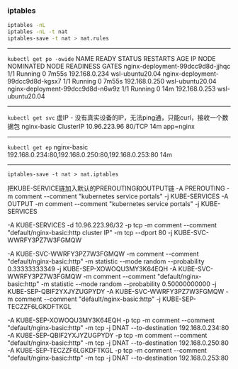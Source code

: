 ### iptables
```bash
iptables -nL
iptables -nL -t nat
iptables-save -t nat > nat.rules
```


------
`kubectl get po -owide`
NAME                               READY   STATUS    RESTARTS   AGE     IP              NODE              NOMINATED NODE   READINESS GATES
nginx-deployment-99dcc9d8d-jjhqc   1/1     Running   0          7m55s   192.168.0.234   wsl-ubuntu20.04   <none>           <none>
nginx-deployment-99dcc9d8d-kgsx7   1/1     Running   0          7m55s   192.168.0.250   wsl-ubuntu20.04   <none>           <none>
nginx-deployment-99dcc9d8d-n6w9z   1/1     Running   0          14m     192.168.0.253   wsl-ubuntu20.04   <none>           <none>

---------------
`kubectl get svc`
虚IP - 没有真实设备的IP，无法ping通，只能curl，接收一个数据包
nginx-basic   ClusterIP   10.96.223.96   <none>        80/TCP    14m   app=nginx

---------
`kubectl get ep`
nginx-basic   192.168.0.234:80,192.168.0.250:80,192.168.0.253:80   14m

--------------------
`iptables-save -t nat > nat.iptables`

把KUBE-SERVICE链加入默认的PREROUTING和OUTPUT链
-A PREROUTING -m comment --comment "kubernetes service portals" -j KUBE-SERVICES
-A OUTPUT -m comment --comment "kubernetes service portals" -j KUBE-SERVICES


-A KUBE-SERVICES -d 10.96.223.96/32 -p tcp -m comment --comment "default/nginx-basic:http cluster IP" -m tcp --dport 80 -j KUBE-SVC-WWRFY3PZ7W3FGMQW

-A KUBE-SVC-WWRFY3PZ7W3FGMQW -m comment --comment "default/nginx-basic:http" -m statistic --mode random --probability 0.33333333349 -j KUBE-SEP-XOWOQU3MY3K64EQH
-A KUBE-SVC-WWRFY3PZ7W3FGMQW -m comment --comment "default/nginx-basic:http" -m statistic --mode random --probability 0.50000000000 -j KUBE-SEP-QBIF2YXJYZUGPYDY
-A KUBE-SVC-WWRFY3PZ7W3FGMQW -m comment --comment "default/nginx-basic:http" -j KUBE-SEP-TECZZF6LGKDFTKGL

-A KUBE-SEP-XOWOQU3MY3K64EQH -p tcp -m comment --comment "default/nginx-basic:http" -m tcp -j DNAT --to-destination 192.168.0.234:80
-A KUBE-SEP-QBIF2YXJYZUGPYDY -p tcp -m comment --comment "default/nginx-basic:http" -m tcp -j DNAT --to-destination 192.168.0.250:80
-A KUBE-SEP-TECZZF6LGKDFTKGL -p tcp -m comment --comment "default/nginx-basic:http" -m tcp -j DNAT --to-destination 192.168.0.253:80
